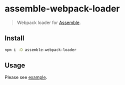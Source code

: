 # assemble-webpack-loader

> Webpack loader for [Assemble](https://github.com/assemble/assemble).

## Install

```bash
npm i -D assemble-webpack-loader
```

## Usage

Please see [example](./example/README.md).
